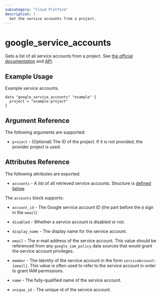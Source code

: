 ```yaml
---
subcategory: "Cloud Platform"
description: |-
  Get the service accounts from a project.
---
```



# google_service_accounts

Gets a list of all service accounts from a project.
See [the official documentation](https://cloud.google.com/iam/docs/service-account-overview)
and [API](https://cloud.google.com/iam/docs/reference/rest/v1/projects.serviceAccounts).

## Example Usage

Example service accounts.

```hcl
data "google_service_accounts" "example" {
  project = "example-project"
}
```

## Argument Reference

The following arguments are supported:

* `project` - (Optional) The ID of the project. If it is not provided, the provider project is used.


## Attributes Reference

The following attributes are exported:

* `accounts` - A list of all retrieved service accounts. Structure is [defined below](#nested_accounts).

<a name="nested_accounts"></a>The `accounts` block supports:

* `account_id` - The Google service account ID (the part before the `@` sign in the `email`)

* `disabled` - Whether a service account is disabled or not.

* `display_name` - The display name for the service account.

* `email` - The e-mail address of the service account. This value
    should be referenced from any `google_iam_policy` data sources
    that would grant the service account privileges.

* `member` - The Identity of the service account in the form `serviceAccount:{email}`. This value is often used to refer to the service account in order to grant IAM permissions.

* `name` - The fully-qualified name of the service account.

* `unique_id` - The unique id of the service account.
